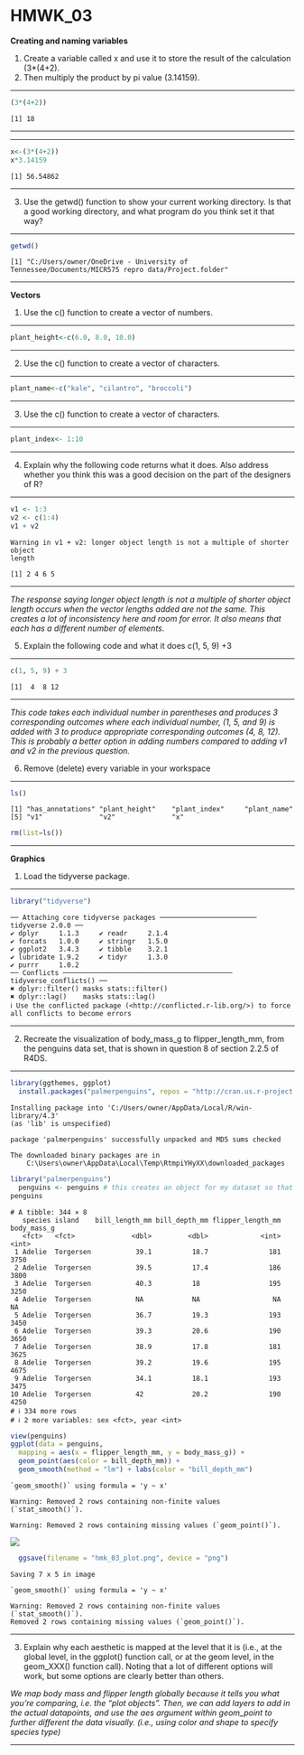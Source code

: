 # HMWK_03

**Creating and naming variables**  
1. Create a variable called x and use it to store the result of the
calculation (3\*(4+2).  
2. Then multiply the product by pi value (3.14159).

------------------------------------------------------------------------

``` r
(3*(4+2))  
```

    [1] 18

------------------------------------------------------------------------

------------------------------------------------------------------------

``` r
x<-(3*(4+2))  
x*3.14159
```

    [1] 56.54862

------------------------------------------------------------------------

3.  Use the getwd() function to show your current working directory. Is
    that a good working directory, and what program do you think set it
    that way?

------------------------------------------------------------------------

``` r
getwd() 
```

    [1] "C:/Users/owner/OneDrive - University of Tennessee/Documents/MICR575 repro data/Project.folder"

------------------------------------------------------------------------

**Vectors**  
1. Use the c() function to create a vector of numbers.

------------------------------------------------------------------------

``` r
plant_height<-c(6.0, 8.0, 10.0)  
```

------------------------------------------------------------------------

2.  Use the c() function to create a vector of characters.

------------------------------------------------------------------------

``` r
plant_name<-c("kale", "cilantro", "broccoli")  
```

------------------------------------------------------------------------

3.  Use the c() function to create a vector of characters.

------------------------------------------------------------------------

``` r
plant_index<- 1:10  
```

------------------------------------------------------------------------

4.  Explain why the following code returns what it does. Also address
    whether you think this was a good decision on the part of the
    designers of R?

------------------------------------------------------------------------

``` r
v1 <- 1:3  
v2 <- c(1:4)  
v1 + v2  
```

    Warning in v1 + v2: longer object length is not a multiple of shorter object
    length

    [1] 2 4 6 5

------------------------------------------------------------------------

*The response saying longer object length is not a multiple of shorter
object length occurs when the vector lengths added are not the same.
This creates a lot of inconsistency here and room for error. It also
means that each has a different number of elements.*

5.  Explain the following code and what it does c(1, 5, 9) +3

------------------------------------------------------------------------

``` r
c(1, 5, 9) + 3  
```

    [1]  4  8 12

------------------------------------------------------------------------

*This code takes each individual number in parentheses and produces 3
corresponding outcomes where each individual number, (1, 5, and 9) is
added with 3 to produce appropriate corresponding outcomes (4, 8, 12).
This is probably a better option in adding numbers compared to adding v1
and v2 in the previous question.*

6.  Remove (delete) every variable in your workspace

------------------------------------------------------------------------

``` r
ls()  
```

    [1] "has_annotations" "plant_height"    "plant_index"     "plant_name"     
    [5] "v1"              "v2"              "x"              

``` r
rm(list=ls())  
```

------------------------------------------------------------------------

**Graphics**

1.  Load the tidyverse package.

------------------------------------------------------------------------

``` r
library("tidyverse")
```

    ── Attaching core tidyverse packages ──────────────────────── tidyverse 2.0.0 ──
    ✔ dplyr     1.1.3     ✔ readr     2.1.4
    ✔ forcats   1.0.0     ✔ stringr   1.5.0
    ✔ ggplot2   3.4.3     ✔ tibble    3.2.1
    ✔ lubridate 1.9.2     ✔ tidyr     1.3.0
    ✔ purrr     1.0.2     
    ── Conflicts ────────────────────────────────────────── tidyverse_conflicts() ──
    ✖ dplyr::filter() masks stats::filter()
    ✖ dplyr::lag()    masks stats::lag()
    ℹ Use the conflicted package (<http://conflicted.r-lib.org/>) to force all conflicts to become errors

------------------------------------------------------------------------

2.  Recreate the visualization of body_mass_g to flipper_length_mm, from
    the penguins data set, that is shown in question 8 of section 2.2.5
    of R4DS.

------------------------------------------------------------------------

``` r
library(ggthemes, ggplot)
  install.packages("palmerpenguins", repos = "http://cran.us.r-project.org") 
```

    Installing package into 'C:/Users/owner/AppData/Local/R/win-library/4.3'
    (as 'lib' is unspecified)

    package 'palmerpenguins' successfully unpacked and MD5 sums checked

    The downloaded binary packages are in
        C:\Users\owner\AppData\Local\Temp\RtmpiYHyXX\downloaded_packages

``` r
library("palmerpenguins") 
  penguins <- penguins # this creates an object for my dataset so that I can see it in my global environment
penguins  
```

    # A tibble: 344 × 8
       species island    bill_length_mm bill_depth_mm flipper_length_mm body_mass_g
       <fct>   <fct>              <dbl>         <dbl>             <int>       <int>
     1 Adelie  Torgersen           39.1          18.7               181        3750
     2 Adelie  Torgersen           39.5          17.4               186        3800
     3 Adelie  Torgersen           40.3          18                 195        3250
     4 Adelie  Torgersen           NA            NA                  NA          NA
     5 Adelie  Torgersen           36.7          19.3               193        3450
     6 Adelie  Torgersen           39.3          20.6               190        3650
     7 Adelie  Torgersen           38.9          17.8               181        3625
     8 Adelie  Torgersen           39.2          19.6               195        4675
     9 Adelie  Torgersen           34.1          18.1               193        3475
    10 Adelie  Torgersen           42            20.2               190        4250
    # ℹ 334 more rows
    # ℹ 2 more variables: sex <fct>, year <int>

``` r
view(penguins) 
ggplot(data = penguins,
  mapping = aes(x = flipper_length_mm, y = body_mass_g)) + 
  geom_point(aes(color = bill_depth_mm)) + 
  geom_smooth(method = "lm") + labs(color = "bill_depth_mm")
```

    `geom_smooth()` using formula = 'y ~ x'

    Warning: Removed 2 rows containing non-finite values (`stat_smooth()`).

    Warning: Removed 2 rows containing missing values (`geom_point()`).

![](HMWK_03_files/figure-commonmark/unnamed-chunk-11-1.png)

``` r
  ggsave(filename = "hmk_03_plot.png", device = "png")
```

    Saving 7 x 5 in image

    `geom_smooth()` using formula = 'y ~ x'

    Warning: Removed 2 rows containing non-finite values (`stat_smooth()`).
    Removed 2 rows containing missing values (`geom_point()`).

------------------------------------------------------------------------

3.  Explain why each aesthetic is mapped at the level that it is (i.e.,
    at the global level, in the ggplot() function call, or at the geom
    level, in the geom_XXX() function call). Noting that a lot of
    different options will work, but some options are clearly better
    than others.

*We map body mass and flipper length globally because it tells you what
you’re comparing, i.e. the “plot objects”. Then, we can add layers to
add in the actual datapoints, and use the aes argument within geom_point
to further different the data visually. (i.e., using color and shape to
specify species type)*

------------------------------------------------------------------------
 
